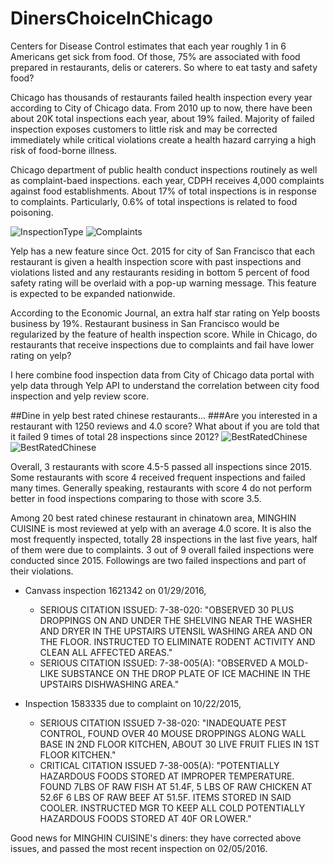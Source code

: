 # DinersChoiceInChicago

Centers for Disease Control estimates that each year roughly 1 in 6 Americans get sick from food. Of those, 75% are associated with food prepared in restaurants, delis or caterers. So where to eat tasty and safety food?

Chicago has thousands of restaurants failed health inspection every year according to City of Chicago data. From 2010 up to now, there have been about 20K total inspections each year, about 19% failed. Majority of failed inspection exposes customers to little risk and may be corrected immediately while critical violations create a health hazard carrying a high risk of food-borne illness.

Chicago department of public health conduct inspections routinely as well as complaint-baed inspections. each year, CDPH receives 4,000 complaints against food establishments. About 17% of total inspections is in response to complaints. Particularly, 0.6% of total inspections is related to food poisoning.

![InspectionType](https://github.com/m-yu/DinersChoiceInChicago/blob/master/InspectionType.png "InspectionType")
![Complaints](https://github.com/m-yu/DinersChoiceInChicago/blob/master/complaints.png "Complaints")

Yelp has a new feature since Oct. 2015 for city of San Francisco that each restaurant is given a health inspection score with past inspections and violations listed and any restaurants residing in bottom 5 percent of food safety rating will be overlaid with a pop-up warning message. This feature is expected to be expanded nationwide.

According to the Economic Journal, an extra half star rating on Yelp boosts business by 19%. Restaurant business in San Francisco would be regularized by the feature of health inspection score. While in Chicago, do restaurants that receive inspections due to complaints and fail have lower rating on yelp?

I here combine food inspection data from City of Chicago data portal with yelp data through Yelp API to understand the correlation between city food inspection and yelp review score. 

##Dine in yelp best rated chinese restaurants...
###Are you interested in a restaurant with 1250 reviews and 4.0 score? What about if you are told that it failed 9 times of total 28 inspections since 2012?
![BestRatedChinese](https://github.com/m-yu/DinersChoiceInChicago/blob/master/BestRatedChinese.png "Yelp best rated Chinese restaurant at Chicago Chinatown with food inspection results")
![BestRatedChinese](https://github.com/m-yu/DinersChoiceInChicago/blob/master/BestRatedChineseInspections.png "Yelp best rated Chinese restaurant at Chicago Chinatown with food inspection results")

Overall, 3 restaurants with score 4.5-5 passed all inspections since 2015. Some restaurants with score 4 received frequent inspections and failed many times. Generally speaking, restaurants with score 4 do not perform better in food inspections comparing to those with score 3.5.

Among 20 best rated chinese restaurant in chinatown area, MINGHIN CUISINE is most reviewed at yelp with an average 4.0 score. It is also the most frequently inspected, totally 28 inspections in the last five years, half of them were due to complaints. 3 out of 9 overall failed inspections were conducted since 2015. Followings are two failed inspections and part of their violations.  

- Canvass inspection 1621342 on 01/29/2016, 
  - SERIOUS CITATION ISSUED: 7-38-020: "OBSERVED 30 PLUS DROPPINGS ON AND UNDER THE SHELVING NEAR THE WASHER AND DRYER IN THE UPSTAIRS UTENSIL WASHING AREA AND ON THE FLOOR. INSTRUCTED TO ELIMINATE RODENT ACTIVITY AND CLEAN ALL AFFECTED AREAS."
  - SERIOUS CITATION ISSUED: 7-38-005(A): "OBSERVED A MOLD-LIKE SUBSTANCE ON THE DROP PLATE OF ICE MACHINE IN THE UPSTAIRS DISHWASHING AREA."
  
- Inspection 1583335 due to complaint on 10/22/2015, 
  - SERIOUS CITATION ISSUED 7-38-020: "INADEQUATE PEST CONTROL, FOUND OVER 40 MOUSE DROPPINGS ALONG WALL BASE IN 2ND FLOOR KITCHEN, ABOUT 30 LIVE FRUIT FLIES IN 1ST FLOOR KITCHEN." 
  - CRITICAL CITATION ISSUED 7-38-005(A): "POTENTIALLY HAZARDOUS FOODS STORED AT IMPROPER TEMPERATURE. FOUND 7LBS OF RAW FISH AT 51.4F, 5 LBS OF RAW CHICKEN AT 52.6F 6 LBS OF RAW BEEF AT 51.5F. ITEMS STORED IN SAID COOLER. INSTRUCTED MGR TO KEEP ALL COLD POTENTIALLY HAZARDOUS FOODS STORED AT 40F OR LOWER."

Good news for MINGHIN CUISINE's diners: they have corrected above issues, and passed the most recent inspection on 02/05/2016.
